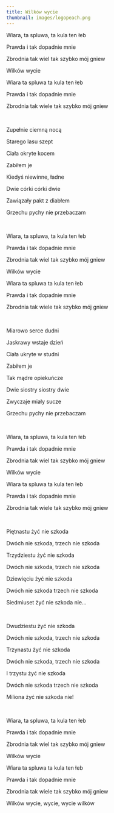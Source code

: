 ```yaml
---
title: Wilków wycie
thumbnail: images/logopeach.png
---
```

Wiara, ta spluwa, ta kula ten łeb

Prawda i tak dopadnie mnie

Zbrodnia tak wiel tak szybko mój gniew

Wilków wycie

Wiara ta spluwa ta kula ten łeb

Prawda i tak dopadnie mnie

Zbrodnia tak wiele tak szybko mój gniew

<br/>

Zupełnie ciemną nocą

Starego lasu szept

Ciała okryte kocem

Zabiłem je

Kiedyś niewinne, ładne

Dwie córki córki dwie

Zawiązały pakt z diabłem

Grzechu pychy nie przebaczam

<br/>

Wiara, ta spluwa, ta kula ten łeb

Prawda i tak dopadnie mnie

Zbrodnia tak wiel tak szybko mój gniew

Wilków wycie

Wiara ta spluwa ta kula ten łeb

Prawda i tak dopadnie mnie

Zbrodnia tak wiele tak szybko mój gniew

<br/>

Miarowo serce dudni

Jaskrawy wstaje dzień

Ciała ukryte w studni

Zabiłem je

Tak mądre opiekuńcze

Dwie siostry siostry dwie

Zwyczaje miały sucze

Grzechu pychy nie przebaczam

<br/>

Wiara, ta spluwa, ta kula ten łeb

Prawda i tak dopadnie mnie

Zbrodnia tak wiel tak szybko mój gniew

Wilków wycie

Wiara ta spluwa ta kula ten łeb

Prawda i tak dopadnie mnie

Zbrodnia tak wiele tak szybko mój gniew

<br/>

Piętnastu żyć nie szkoda

Dwóch nie szkoda, trzech nie szkoda

Trzydziestu żyć nie szkoda

Dwóch nie szkoda, trzech nie szkoda

Dziewięciu żyć nie szkoda

Dwóch nie szkoda trzech nie szkoda

Siedmiuset żyć nie szkoda nie...

<br/>

Dwudziestu żyć nie szkoda

Dwóch nie szkoda, trzech nie szkoda

Trzynastu żyć nie szkoda

Dwóch nie szkoda, trzech nie szkoda

I trzystu żyć nie szkoda

Dwóch nie szkoda trzech nie szkoda

Miliona żyć nie szkoda nie!

<br/>

Wiara, ta spluwa, ta kula ten łeb

Prawda i tak dopadnie mnie

Zbrodnia tak wiel tak szybko mój gniew

Wilków wycie

Wiara ta spluwa ta kula ten łeb

Prawda i tak dopadnie mnie

Zbrodnia tak wiele tak szybko mój gniew

Wilków wycie, wycie, wycie wilków